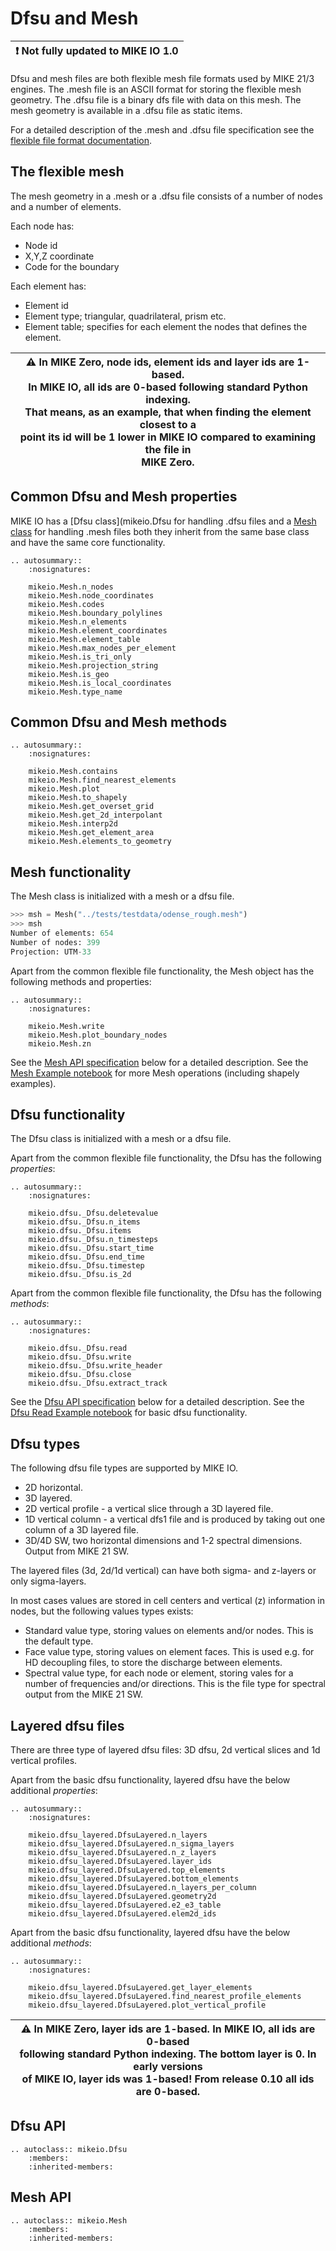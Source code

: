 # Dfsu and Mesh

| :exclamation: Not fully updated to MIKE IO 1.0   |
|-----------------------------------------|

Dfsu and mesh files are both flexible mesh file formats used by MIKE 21/3 engines. 
The .mesh file is an ASCII format for storing the flexible mesh geometry. 
The .dfsu file is a binary dfs file with data on this mesh. The mesh geometry is 
available in a .dfsu file as static items.  

For a detailed description of the .mesh and .dfsu file specification see the [flexible file format documentation](https://manuals.mikepoweredbydhi.help/2021/General/FM_FileSpecification.pdf).


## The flexible mesh

The mesh geometry in a .mesh or a .dfsu file consists of a number of nodes and a number of elements.

Each node has:

* Node id
* X,Y,Z coordinate
* Code for the boundary

Each element has:

* Element id
* Element type; triangular, quadrilateral, prism etc.
* Element table; specifies for each element the nodes that defines the element. 

| :warning:  In MIKE Zero, node ids, element ids and layer ids are 1-based. <br /> In MIKE IO, all ids are **0-based** following standard Python indexing. <br />That means, as an example, that when finding the element closest to a <br />point its id will be 1 lower in MIKE IO compared to examining the file in <br />MIKE Zero. |
|-----------------------------------------|



## Common Dfsu and Mesh properties

MIKE IO has a [Dfsu class](mikeio.Dfsu for handling .dfsu files 
and a [Mesh class](mikeio.Mesh) for handling .mesh files both they inherit from the 
same base class and have the same core functionality. 

```{eval-rst}
.. autosummary::
    :nosignatures:

    mikeio.Mesh.n_nodes
    mikeio.Mesh.node_coordinates
    mikeio.Mesh.codes
    mikeio.Mesh.boundary_polylines
    mikeio.Mesh.n_elements
    mikeio.Mesh.element_coordinates
    mikeio.Mesh.element_table
    mikeio.Mesh.max_nodes_per_element
    mikeio.Mesh.is_tri_only
    mikeio.Mesh.projection_string
    mikeio.Mesh.is_geo
    mikeio.Mesh.is_local_coordinates
    mikeio.Mesh.type_name    
```

## Common Dfsu and Mesh methods

```{eval-rst}
.. autosummary::
    :nosignatures:

    mikeio.Mesh.contains
    mikeio.Mesh.find_nearest_elements
    mikeio.Mesh.plot
    mikeio.Mesh.to_shapely
    mikeio.Mesh.get_overset_grid
    mikeio.Mesh.get_2d_interpolant
    mikeio.Mesh.interp2d
    mikeio.Mesh.get_element_area
    mikeio.Mesh.elements_to_geometry
```

## Mesh functionality

The Mesh class is initialized with a mesh or a dfsu file. 



```python
>>> msh = Mesh("../tests/testdata/odense_rough.mesh")
>>> msh
Number of elements: 654
Number of nodes: 399
Projection: UTM-33
```

Apart from the common flexible file functionality, 
the Mesh object has the following methods and properties:

```{eval-rst}
.. autosummary::
    :nosignatures:

    mikeio.Mesh.write
    mikeio.Mesh.plot_boundary_nodes
    mikeio.Mesh.zn
```

See the [Mesh API specification](mikeio.Mesh) below for a detailed description. 
See the [Mesh Example notebook](https://nbviewer.jupyter.org/github/DHI/mikeio/blob/main/notebooks/Mesh.ipynb) for more Mesh operations (including shapely examples).


## Dfsu functionality

The Dfsu class is initialized with a mesh or a dfsu file. 

Apart from the common flexible file functionality, the Dfsu has the following *properties*:

```{eval-rst}
.. autosummary::
    :nosignatures:

    mikeio.dfsu._Dfsu.deletevalue
    mikeio.dfsu._Dfsu.n_items
    mikeio.dfsu._Dfsu.items
    mikeio.dfsu._Dfsu.n_timesteps
    mikeio.dfsu._Dfsu.start_time
    mikeio.dfsu._Dfsu.end_time
    mikeio.dfsu._Dfsu.timestep
    mikeio.dfsu._Dfsu.is_2d
```

Apart from the common flexible file functionality, the Dfsu has the following *methods*:

```{eval-rst}
.. autosummary::
    :nosignatures:

    mikeio.dfsu._Dfsu.read
    mikeio.dfsu._Dfsu.write
    mikeio.dfsu._Dfsu.write_header
    mikeio.dfsu._Dfsu.close
    mikeio.dfsu._Dfsu.extract_track
```

See the [Dfsu API specification](mikeio.Dfsu) below for a detailed description. 
See the [Dfsu Read Example notebook](https://nbviewer.jupyter.org/github/DHI/mikeio/blob/main/notebooks/Dfsu%20-%20Read.ipynb) for basic dfsu functionality.



## Dfsu types

The following dfsu file types are supported by MIKE IO.

* 2D horizontal. 
* 3D layered. 
* 2D vertical profile - a vertical slice through a 3D layered file. 
* 1D vertical column - a vertical dfs1 file and is produced by taking out one column of a 3D layered file.
* 3D/4D SW, two horizontal dimensions and 1-2 spectral dimensions. Output from MIKE 21 SW.

The layered files (3d, 2d/1d vertical) can have both sigma- and z-layers or only sigma-layers. 

In most cases values are stored in cell centers and vertical (z) information in nodes, 
but the following values types exists: 

* Standard value type, storing values on elements and/or nodes. This is the default type.
* Face value type, storing values on element faces. This is used e.g. for HD decoupling files, to store the discharge between elements.
* Spectral value type, for each node or element, storing vales for a number of frequencies and/or directions. This is the file type for spectral output from the MIKE 21 SW. 




## Layered dfsu files

There are three type of layered dfsu files: 3D dfsu, 2d vertical slices and 1d vertical profiles.

Apart from the basic dfsu functionality, layered dfsu have the below additional *properties*: 

```{eval-rst}
.. autosummary::
    :nosignatures:

    mikeio.dfsu_layered.DfsuLayered.n_layers
    mikeio.dfsu_layered.DfsuLayered.n_sigma_layers
    mikeio.dfsu_layered.DfsuLayered.n_z_layers
    mikeio.dfsu_layered.DfsuLayered.layer_ids
    mikeio.dfsu_layered.DfsuLayered.top_elements
    mikeio.dfsu_layered.DfsuLayered.bottom_elements
    mikeio.dfsu_layered.DfsuLayered.n_layers_per_column
    mikeio.dfsu_layered.DfsuLayered.geometry2d
    mikeio.dfsu_layered.DfsuLayered.e2_e3_table
    mikeio.dfsu_layered.DfsuLayered.elem2d_ids
```

Apart from the basic dfsu functionality, layered dfsu have the below additional *methods*: 

```{eval-rst}
.. autosummary::
    :nosignatures:

    mikeio.dfsu_layered.DfsuLayered.get_layer_elements
    mikeio.dfsu_layered.DfsuLayered.find_nearest_profile_elements
    mikeio.dfsu_layered.DfsuLayered.plot_vertical_profile
```


| :warning:  In MIKE Zero, layer ids are 1-based. In MIKE IO, all ids are **0-based**<br />following standard Python indexing. The bottom layer is 0. In early versions<br />of MIKE IO, layer ids was 1-based! From release 0.10 all ids are 0-based.  |
|-----------------------------------------|



Dfsu API
--------

```{eval-rst}
.. autoclass:: mikeio.Dfsu
	:members:
	:inherited-members:
```

Mesh API
--------

```{eval-rst}
.. autoclass:: mikeio.Mesh
	:members:
	:inherited-members:
```